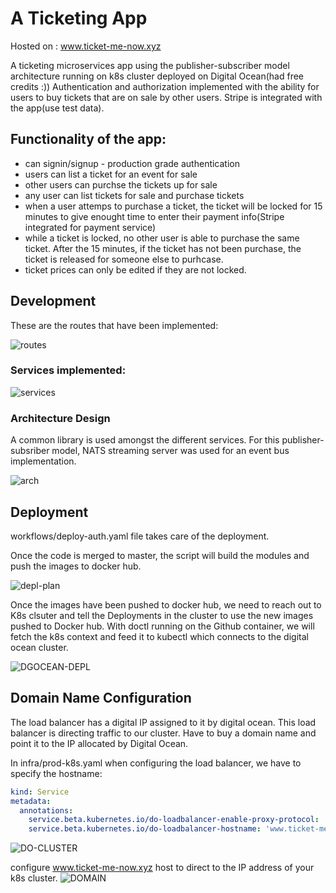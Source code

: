 # A Ticketing App

Hosted on : www.ticket-me-now.xyz

A ticketing microservices app using the publisher-subscriber model architecture running on k8s cluster deployed on Digital Ocean(had free credits :))
Authentication and authorization implemented with the ability for users to buy tickets that are on sale by other users. Stripe is integrated with the app(use test data). 

## Functionality of the app: 
* can signin/signup - production grade authentication
* users can list a ticket for an event for sale
* other users can purchse the tickets up for sale
* any user can list tickets for sale and purchase tickets
* when a user attemps to purchase a ticket, the ticket will be locked for 15 minutes to give enought time to enter their payment info(Stripe integrated for payment service)
* while a ticket is locked, no other user is able to purchase the same ticket. After the 15 minutes, if the ticket has not been purchase, the ticket is released for someone else to purhcase. 
* ticket prices can only be edited if they are not locked.


##  Development
These are the routes that have been implemented:

![routes](https://user-images.githubusercontent.com/17296281/99706182-9cd92380-2a92-11eb-97aa-17e382eb4ac3.png)


### Services implemented:

![services](https://user-images.githubusercontent.com/17296281/99707510-70260b80-2a94-11eb-96cb-bc1d77d0874f.png)

### Architecture Design
A common library is used amongst the different services. For this publisher-subsriber model, NATS streaming server was used for an event bus implementation.

![arch](https://user-images.githubusercontent.com/17296281/99708068-399cc080-2a95-11eb-8f5c-d24a0913c7c3.png)


##  Deployment

workflows/deploy-auth.yaml file takes care of the deployment. 

Once the code is merged to master, the script will build the modules and push the images to docker hub. 

![depl-plan](https://user-images.githubusercontent.com/17296281/99705898-42d85e00-2a92-11eb-8098-ff5c3f5e27c0.png)


Once the images have been pushed to docker hub, we need to reach out to K8s clsuter and tell the Deployments in the cluster to use the new images pushed to Docker hub.
With doctl running on the Github container, we will fetch the k8s context and feed it to kubectl which connects to the digital ocean cluster. 

![DGOCEAN-DEPL](https://user-images.githubusercontent.com/17296281/99703622-3b638580-2a8f-11eb-9001-2faed989188c.png)


##  Domain Name Configuration
The load balancer has a digital IP assigned to it by digital ocean. This load balancer is directing traffic to our cluster. Have to buy a domain name and point it to the IP allocated by Digital Ocean.

In infra/prod-k8s.yaml when configuring the load balancer, we have to specify the hostname: 

```yaml
kind: Service
metadata:
  annotations:
    service.beta.kubernetes.io/do-loadbalancer-enable-proxy-protocol: 'true'
    service.beta.kubernetes.io/do-loadbalancer-hostname: 'www.ticket-me-now.xyz'
```

![DO-CLUSTER](https://user-images.githubusercontent.com/17296281/99705356-854d6b00-2a91-11eb-92b8-69513f33eac6.jpg)

configure www.ticket-me-now.xyz host to direct to the IP address of your k8s cluster. 
![DOMAIN](https://user-images.githubusercontent.com/17296281/99705630-e37a4e00-2a91-11eb-8904-3f63a7245395.png)


